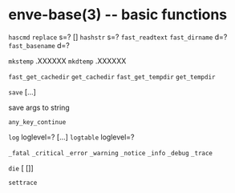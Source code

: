 enve-base(3) -- basic functions
==================================

`hascmd` <command>
`replace` s=? <old> <new> [<count>]
`hashstr` s=?
`fast_readtext` <file>
`fast_dirname` d=?
`fast_basename` d=?

`mkstemp` <name>.XXXXXX
`mkdtemp` <name>.XXXXXX

`fast_get_cachedir`
`get_cachedir`
`fast_get_tempdir`
`get_tempdir`



`save` [<args>...]

save args to string

`any_key_continue`


`log` loglevel=? [<text>...]
`logtable` loglevel=? <TABLE>

`_fatal` <text>
`_critical` <text>
`_error` <text>
`_warning` <text>
`_notice` <text>
`_info` <text>
`_debug` <text>
`_trace` <text>

`die` [<text> [<exitcode>]]

`settrace`
